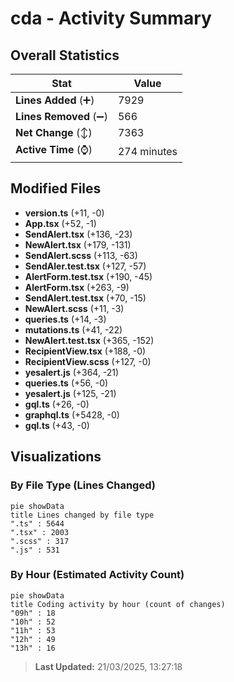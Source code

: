 # cda - Activity Summary 

## Overall Statistics

| Stat                   | Value                                                             |
| ---------------------- | ----------------------------------------------------------------- |
| **Lines Added** (➕)   | 7929                                          |
| **Lines Removed** (➖) | 566                                        |
| **Net Change** (↕)    | 7363                |
| **Active Time** (⌚)   | 274 minutes |


## Modified Files
- **version.ts** (+11, -0)
- **App.tsx** (+52, -1)
- **SendAlert.tsx** (+136, -23)
- **NewAlert.tsx** (+179, -131)
- **SendAlert.scss** (+113, -63)
- **SendAler.test.tsx** (+127, -57)
- **AlertForm.test.tsx** (+190, -45)
- **AlertForm.tsx** (+263, -9)
- **SendAlert.test.tsx** (+70, -15)
- **NewAlert.scss** (+11, -3)
- **queries.ts** (+14, -3)
- **mutations.ts** (+41, -22)
- **NewAlert.test.tsx** (+365, -152)
- **RecipientView.tsx** (+188, -0)
- **RecipientView.scss** (+127, -0)
- **yesalert.js** (+364, -21)
- **queries.ts** (+56, -0)
- **yesalert.js** (+125, -21)
- **gql.ts** (+26, -0)
- **graphql.ts** (+5428, -0)
- **gql.ts** (+43, -0)

## Visualizations

### By File Type (Lines Changed)

```mermaid
pie showData
title Lines changed by file type
".ts" : 5644
".tsx" : 2003
".scss" : 317
".js" : 531
```

### By Hour (Estimated Activity Count)

```mermaid
pie showData
title Coding activity by hour (count of changes)
"09h" : 18
"10h" : 52
"11h" : 53
"12h" : 49
"13h" : 16
```


> **Last Updated:** 21/03/2025, 13:27:18